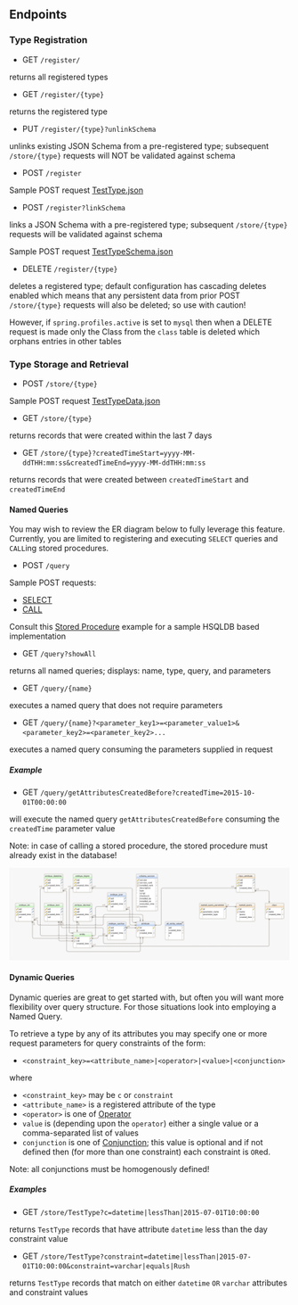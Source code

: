 ## Endpoints

### Type Registration

* GET `/register/`

returns all registered types

* GET `/register/{type}`

returns the registered type

* PUT `/register/{type}?unlinkSchema`

unlinks existing JSON Schema from a pre-registered type; subsequent `/store/{type}` requests will NOT be validated against schema

* POST `/register`

Sample POST request [TestType.json](https://github.com/fastnsilver/grivet/blob/master/src/test/resources/TestType.json)

* POST `/register?linkSchema`

links a JSON Schema with a pre-registered type; subsequent `/store/{type}` requests will be validated against schema

Sample POST request [TestTypeSchema.json](https://github.com/fastnsilver/grivet/blob/master/src/test/resources/TestTypeSchema.json)

* DELETE `/register/{type}`

deletes a registered type; default configuration has cascading deletes enabled which means that any persistent data from prior POST `/store/{type}` requests will also be deleted; so use with caution!

However, if `spring.profiles.active` is set to `mysql` then when a DELETE request is made only the Class from the `class` table is deleted which orphans entries in other tables


### Type Storage and Retrieval

* POST `/store/{type}`

Sample POST request [TestTypeData.json](https://github.com/fastnsilver/grivet/blob/master/src/test/resources/TestTypeData.json)

* GET `/store/{type}`

returns records that were created within the last 7 days

* GET `/store/{type}?createdTimeStart=yyyy-MM-ddTHH:mm:ss&createdTimeEnd=yyyy-MM-ddTHH:mm:ss`

returns records that were created between `createdTimeStart` and `createdTimeEnd`


#### Named Queries

You may wish to review the ER diagram below to fully leverage this feature.  Currently, you are limited to registering and executing `SELECT` queries and `CALL`ing stored procedures.  

* POST `/query`

Sample POST requests:

* [SELECT](https://github.com/fastnsilver/grivet/blob/master/src/test/resources/TestSelectQuery.json)
* [CALL](https://github.com/fastnsilver/grivet/blob/master/src/test/resources/TestSprocQuery.json)

Consult this [Stored Procedure](https://github.com/fastnsilver/grivet/blob/master/src/test/resources/db/hsqldb/V1_1__add_test_sproc.sql) example for a sample HSQLDB based implementation

* GET `/query?showAll`

returns all named queries; displays: name, type, query, and parameters

* GET `/query/{name}`

executes a named query that does not require parameters

* GET `/query/{name}?<parameter_key1>=<parameter_value1>&<parameter_key2>=<parameter_key2>...`

executes a named query consuming the parameters supplied in request

##### Example

* GET `/query/getAttributesCreatedBefore?createdTime=2015-10-01T00:00:00`

will execute the named query `getAttributesCreatedBefore` consuming the `createdTime` parameter value

Note: in case of calling a stored procedure, the stored procedure must already exist in the database!

![this ER diagram](images/er-diagram.png "ER Diagram")


#### Dynamic Queries

Dynamic queries are great to get started with, but often you will want more flexibility over query structure.  For those situations look into employing a Named Query.

To retrieve a type by any of its attributes you may specify one or more request parameters for query constraints of the form:

* `<constraint_key>=<attribute_name>|<operator>|<value>|<conjunction>`

where

* `<constraint_key>` may be `c` or `constraint`
* `<attribute_name>` is a registered attribute of the type
* `<operator>` is one of [Operator](https://github.com/fastnsilver/grivet/blob/master/src/main/java/com/fns/grivet/query/Operator.java)
* `value` is (depending upon the `operator`) either a single value or a comma-separated list of values
* `conjunction` is one of [Conjunction](https://github.com/fastnsilver/grivet/blob/master/src/main/java/com/fns/grivet/query/Conjunction.java); this value is optional and if not defined then (for more than one constraint) each constraint is `OR`ed. 

Note: all conjunctions must be homogenously defined!

##### Examples

* GET `/store/TestType?c=datetime|lessThan|2015-07-01T10:00:00`

returns `TestType` records that have attribute `datetime` less than the day constraint value

* GET `/store/TestType?constraint=datetime|lessThan|2015-07-01T10:00:00&constraint=varchar|equals|Rush`

returns `TestType` records that match on either `datetime` `OR` `varchar` attributes and constraint values
